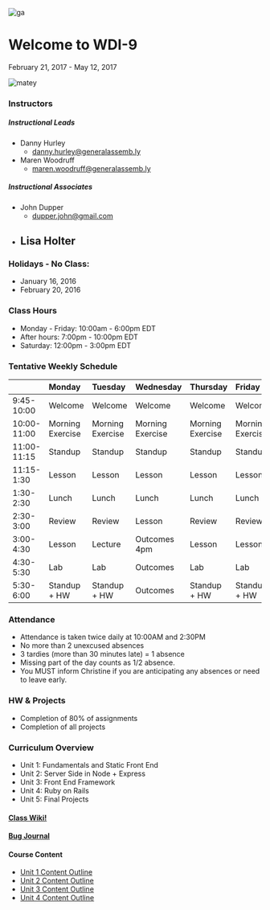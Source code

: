 ![ga](http://mobbook.generalassemb.ly/ga_cog.png)
# Welcome to WDI-9
February 21, 2017 - May 12, 2017

![matey](
http://i127.photobucket.com/albums/p142/cy360/GA%20home%20page/matey.jpg  )


### Instructors
##### Instructional Leads
- Danny Hurley
    - danny.hurley@generalassemb.ly
- Maren Woodruff
    - maren.woodruff@generalassemb.ly


##### Instructional Associates
- John Dupper
	- dupper.john@gmail.com
- Lisa Holter
    - 


### Holidays - No Class:
- January 16, 2016
- February 20, 2016

### Class Hours
- Monday - Friday: 10:00am - 6:00pm EDT
- After hours: 7:00pm - 10:00pm EDT
- Saturday: 12:00pm - 3:00pm EDT


### Tentative Weekly Schedule

|  | Monday                 | Tuesday | Wednesday                 |Thursday         |  Friday
| :-----            |:-----                 |:-----   |:-----                     |:-----         |:-----
| 9:45-10:00       | Welcome		| Welcome      | Welcome  | Welcome | Welcome |
| 10:00-11:00     | Morning Exercise                | Morning Exercise     | Morning Exercise | Morning Exercise| Morning Exercise |
| 11:00-11:15     | Standup        | Standup |      Standup |     Standup|     Standup
| 11:15-1:30     | Lesson  | Lesson      | Lesson    | Lesson | Lesson |
| 1:30-2:30      | Lunch                 | Lunch      | Lunch | Lunch | Lunch |
| 2:30-3:00 | Review  |  Review        | Lesson |  Review | Review  |
| 3:00-4:30       | Lesson     | Lecture       | Outcomes 4pm | Lesson | Lesson  |
| 4:30-5:30| Lab | Lab | Outcomes| Lab | Lab  |
| 5:30-6:00 | Standup + HW | Standup + HW | Outcomes | Standup + HW | Standup + HW |


### Attendance
- Attendance is taken twice daily at 10:00AM and 2:30PM
- No more than 2 unexcused absences
- 3 tardies (more than 30 minutes late) = 1 absence
- Missing part of the day counts as 1/2 absence.
- You MUST inform Christine if you are anticipating any absences or need to leave early.


### HW & Projects
- Completion of 80% of assignments
- Completion of all projects


### Curriculum Overview
- Unit 1: Fundamentals and Static Front End
- Unit 2: Server Side in Node + Express
- Unit 3: Front End Framework
- Unit 4: Ruby on Rails
- Unit 5: Final Projects


#### [Class Wiki!](https://github.com/ga-students/wdi-remote-matey/wiki)

#### [Bug Journal](https://github.com/ga-students/wdi-remote-matey/labels/bug)

#### Course Content

- [Unit 1 Content Outline](https://github.com/ga-students/wdi-remote-matey/blob/master/unit_01/README.md)
- [Unit 2 Content Outline](https://github.com/ga-students/wdi-remote-matey/blob/master/unit_02/README.md)
- [Unit 3 Content Outline](https://github.com/ga-students/wdi-remote-matey/blob/master/unit_03/README.md)
- [Unit 4 Content Outline](https://github.com/ga-students/wdi-remote-matey/blob/master/unit_04/README.md)
